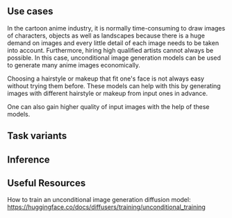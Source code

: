 ## Use cases
In the cartoon anime industry, it is normally time-consuming to draw images of characters, objects 
as well as landscapes because there is a huge demand on images and every little detail of each image
needs to be taken into account. Furthermore, hiring high qualified artists cannot always be possible. 
In this case, unconditional image generation models can be used to generate many anime images economically.

Choosing a hairstyle or makeup that fit one's face is not always easy without trying them before. 
These models can help with this by generating images with different hairstyle or makeup from input ones in advance.

One can also gain higher quality of input images with the help of these models.




## Task variants

## Inference

## Useful Resources

How to train an unconditional image generation diffusion model:
https://huggingface.co/docs/diffusers/training/unconditional_training